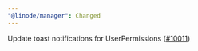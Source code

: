 ```yaml
---
"@linode/manager": Changed
---
```


Update toast notifications for UserPermissions ([#10011](https://github.com/linode/manager/pull/10011))
